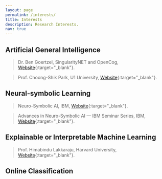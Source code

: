 ```yaml
---
layout: page
permalink: /interests/
title: Interests
description: Research Interests.
nav: true
---
```


## Artificial General Intelligence
  > Dr. Ben Goertzel, SingularityNET and OpenCog, [Website](http://goertzel.org){:target="_blank"}.

  > Prof. Choong-Shik Park, U1 University, [Website](https://www.researchgate.net/profile/Choong-Shik-Park){:target="_blank"}.

## Neural-symbolic Learning
  > Neuro-Symbolic AI, IBM, [Website](https://researcher.watson.ibm.com/researcher/view_group.php?id=10518){:target="_blank"}.

  > Advances in Neuro-Symbolic AI — IBM Seminar Series, IBM, [Website](https://researcher.watson.ibm.com/researcher/view_group.php?id=10510){:target="_blank"}.

## Explainable or Interpretable Machine Learning
  > Prof. Himabindu Lakkaraju, Harvard University, [Website](https://himalakkaraju.github.io){:target="_blank"}.

## Online Classification

